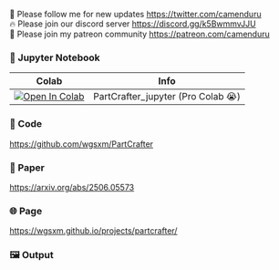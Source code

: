 🐣 Please follow me for new updates https://twitter.com/camenduru <br />
🔥 Please join our discord server https://discord.gg/k5BwmmvJJU <br />
🥳 Please join my patreon community https://patreon.com/camenduru <br />

### 🍊 Jupyter Notebook

| Colab | Info
| --- | --- |
[![Open In Colab](https://colab.research.google.com/assets/colab-badge.svg)](https://colab.research.google.com/github/camenduru/PartCrafter-jupyter/blob/main/PartCrafter_jupyter.ipynb) | PartCrafter_jupyter (Pro Colab 😭)

### 🧬 Code
https://github.com/wgsxm/PartCrafter

### 📄 Paper
https://arxiv.org/abs/2506.05573

### 🌐 Page
https://wgsxm.github.io/projects/partcrafter/

### 🖼 Output


